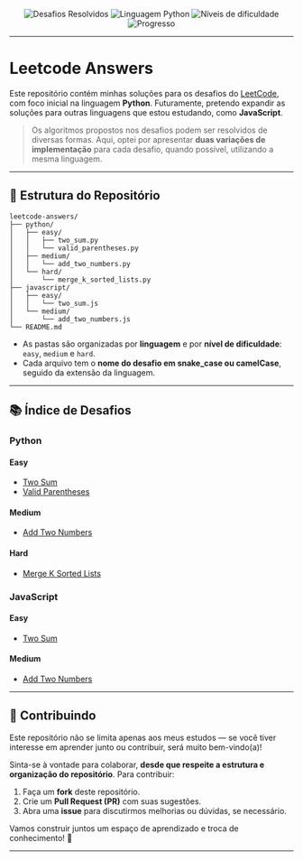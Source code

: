 
<p align="center">
  <img src="https://img.shields.io/badge/Desafios_Resolvidos-1%2B-blue" alt="Desafios Resolvidos">
  <img src="https://img.shields.io/badge/Linguagem-Python-yellow" alt="Linguagem Python">
  <img src="https://img.shields.io/badge/Níveis-Easy%2C%20Medium%2C%20Hard-lightgrey" alt="Níveis de dificuldade">
  <img src="https://img.shields.io/badge/Progresso-Em%20Andamento-orange" alt="Progresso">
</p>


---

# Leetcode Answers

Este repositório contém minhas soluções para os desafios do [LeetCode](https://leetcode.com/), com foco inicial na linguagem **Python**. Futuramente, pretendo expandir as soluções para outras linguagens que estou estudando, como **JavaScript**.

> Os algoritmos propostos nos desafios podem ser resolvidos de diversas formas. Aqui, optei por apresentar **duas variações de implementação** para cada desafio, quando possível, utilizando a mesma linguagem.

---

## 📁 Estrutura do Repositório

```
leetcode-answers/
├── python/
│   ├── easy/
│   │   ├── two_sum.py
│   │   └── valid_parentheses.py
│   ├── medium/
│   │   └── add_two_numbers.py
│   └── hard/
│       └── merge_k_sorted_lists.py
├── javascript/
│   ├── easy/
│   │   └── two_sum.js
│   └── medium/
│       └── add_two_numbers.js
└── README.md
```

- As pastas são organizadas por **linguagem** e por **nível de dificuldade**: `easy`, `medium` e `hard`.
- Cada arquivo tem o **nome do desafio em snake_case ou camelCase**, seguido da extensão da linguagem.

---

## 📚 Índice de Desafios

### Python

#### Easy
- [Two Sum](python/easy/two_sum.py)
- [Valid Parentheses](python/easy/valid_parentheses.py)

#### Medium
- [Add Two Numbers](python/medium/add_two_numbers.py)

#### Hard
- [Merge K Sorted Lists](python/hard/merge_k_sorted_lists.py)

### JavaScript

#### Easy
- [Two Sum]()

#### Medium
- [Add Two Numbers]()

---

## 🤝 Contribuindo

Este repositório não se limita apenas aos meus estudos — se você tiver interesse em aprender junto ou contribuir, será muito bem-vindo(a)!

Sinta-se à vontade para colaborar, **desde que respeite a estrutura e organização do repositório**. Para contribuir:

1. Faça um **fork** deste repositório.
2. Crie um **Pull Request (PR)** com suas sugestões.
3. Abra uma **issue** para discutirmos melhorias ou dúvidas, se necessário.

Vamos construir juntos um espaço de aprendizado e troca de conhecimento! 🚀

---
